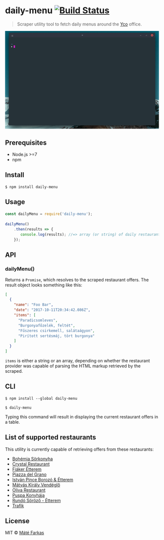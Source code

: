 # daily-menu [![Build Status](https://travis-ci.org/wolfika/daily-menu.svg?branch=master)](https://travis-ci.org/wolfika/daily-menu)

> Scraper utility tool to fetch daily menus around the [Yco](https://y-collective.com/) office.

![daily-menu screencast](/assets/screencast.gif)


## Prerequisites

* Node.js >=7
* npm


## Install

```
$ npm install daily-menu
```


## Usage

```js
const dailyMenu = require('daily-menu');

dailyMenu()
	.then(results => {
	   console.log(results); //=> array (or string) of daily restaurant offers
	});
```


## API

### dailyMenu()

Returns a `Promise`, which resolves to the scraped restaurant offers. The result object looks something like this:

```json
[
  {
    "name": "Foo Bar",
    "date": "2017-10-11T20:34:42.086Z",
    "items": [
      "Paradicsomleves",
      "Burgonyafőzelék, feltét",
      "Fűszeres csirkemell, salátaágyon",
      "Pirított sertésmáj, tört burgonya"
    ]
  }
]
```

`items` is either a string or an array, depending on whether the restaurant provider was capable of parsing the HTML markup retrieved by the scraped.


## CLI

```
$ npm install --global daily-menu
```

```
$ daily-menu
```

Typing this command will result in displaying the current restaurant offers in a table.

## List of supported restaurants

This utility is currently capable of retrieving offers from these restaurants:

* [Bohémia Sörkonyha](http://www.bohemiasorkonyha.hu/)
* [Crystal Restaurant](https://www.crystalrestaurant.hu/)
* [Fiáker Étterem](http://www.fiakeretterem.hu/)
* [Piazza del Grano](http://www.grano.hu/)
* [István Pince Borozó & Étterem](https://www.facebook.com/istvanpince/)
* [Mátyás Király Vendéglő](http://www.matyasvendeglo.hu/)
* [Oliva Restaurant](https://www.facebook.com/olivaetterempecs/)
* [Puspa Konyhája](http://www.puspakonyhaja.hu)
* [Rundó Söröző - Étterem](http://rundo.hu)
* [Trafik](https://kinotrafik.hu/ebed)

## License

MIT © [Máté Farkas](http://wolfika.eu)
